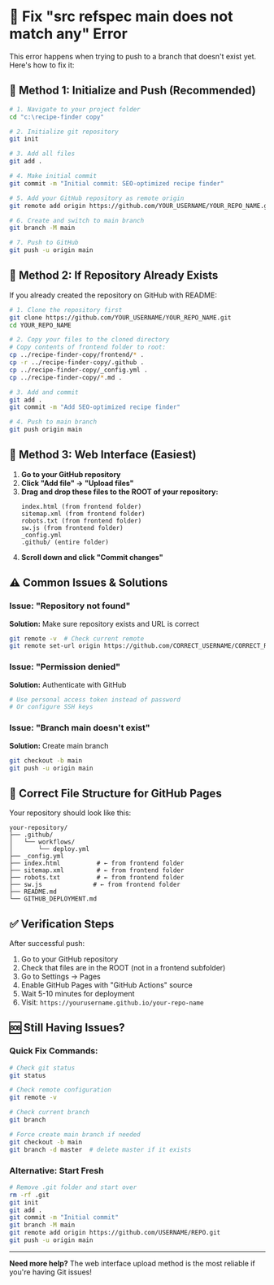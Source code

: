 # 🔧 Fix "src refspec main does not match any" Error

This error happens when trying to push to a branch that doesn't exist yet. Here's how to fix it:

## 🚀 Method 1: Initialize and Push (Recommended)

```bash
# 1. Navigate to your project folder
cd "c:\recipe-finder copy"

# 2. Initialize git repository
git init

# 3. Add all files
git add .

# 4. Make initial commit
git commit -m "Initial commit: SEO-optimized recipe finder"

# 5. Add your GitHub repository as remote origin
git remote add origin https://github.com/YOUR_USERNAME/YOUR_REPO_NAME.git

# 6. Create and switch to main branch
git branch -M main

# 7. Push to GitHub
git push -u origin main
```

## 🔄 Method 2: If Repository Already Exists

If you already created the repository on GitHub with README:

```bash
# 1. Clone the repository first
git clone https://github.com/YOUR_USERNAME/YOUR_REPO_NAME.git
cd YOUR_REPO_NAME

# 2. Copy your files to the cloned directory
# Copy contents of frontend folder to root:
cp ../recipe-finder-copy/frontend/* .
cp -r ../recipe-finder-copy/.github .
cp ../recipe-finder-copy/_config.yml .
cp ../recipe-finder-copy/*.md .

# 3. Add and commit
git add .
git commit -m "Add SEO-optimized recipe finder"

# 4. Push to main branch
git push origin main
```

## 🎯 Method 3: Web Interface (Easiest)

1. **Go to your GitHub repository**
2. **Click "Add file" → "Upload files"**
3. **Drag and drop these files to the ROOT of your repository:**
   ```
   index.html (from frontend folder)
   sitemap.xml (from frontend folder)
   robots.txt (from frontend folder)
   sw.js (from frontend folder)
   _config.yml
   .github/ (entire folder)
   ```
4. **Scroll down and click "Commit changes"**

## ⚠️ Common Issues & Solutions

### Issue: "Repository not found"
**Solution:** Make sure repository exists and URL is correct
```bash
git remote -v  # Check current remote
git remote set-url origin https://github.com/CORRECT_USERNAME/CORRECT_REPO.git
```

### Issue: "Permission denied"
**Solution:** Authenticate with GitHub
```bash
# Use personal access token instead of password
# Or configure SSH keys
```

### Issue: "Branch main doesn't exist"
**Solution:** Create main branch
```bash
git checkout -b main
git push -u origin main
```

## 📁 Correct File Structure for GitHub Pages

Your repository should look like this:
```
your-repository/
├── .github/
│   └── workflows/
│       └── deploy.yml
├── _config.yml
├── index.html          # ← from frontend folder
├── sitemap.xml         # ← from frontend folder  
├── robots.txt          # ← from frontend folder
├── sw.js              # ← from frontend folder
├── README.md
└── GITHUB_DEPLOYMENT.md
```

## ✅ Verification Steps

After successful push:
1. Go to your GitHub repository
2. Check that files are in the ROOT (not in a frontend subfolder)
3. Go to Settings → Pages
4. Enable GitHub Pages with "GitHub Actions" source
5. Wait 5-10 minutes for deployment
6. Visit: `https://yourusername.github.io/your-repo-name`

## 🆘 Still Having Issues?

### Quick Fix Commands:
```bash
# Check git status
git status

# Check remote configuration
git remote -v

# Check current branch
git branch

# Force create main branch if needed
git checkout -b main
git branch -d master  # delete master if it exists
```

### Alternative: Start Fresh
```bash
# Remove .git folder and start over
rm -rf .git
git init
git add .
git commit -m "Initial commit"
git branch -M main
git remote add origin https://github.com/USERNAME/REPO.git
git push -u origin main
```

---

**Need more help?** The web interface upload method is the most reliable if you're having Git issues!